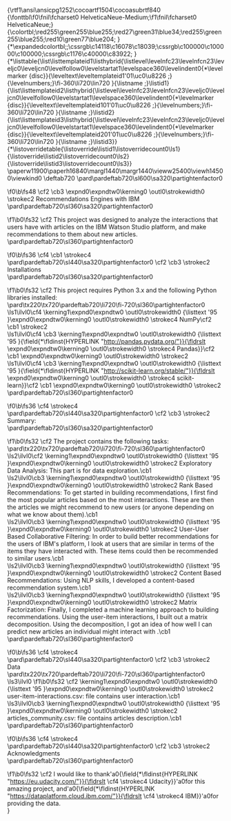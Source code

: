 {\rtf1\ansi\ansicpg1252\cocoartf1504\cocoasubrtf840
{\fonttbl\f0\fnil\fcharset0 HelveticaNeue-Medium;\f1\fnil\fcharset0 HelveticaNeue;}
{\colortbl;\red255\green255\blue255;\red27\green31\blue34;\red255\green255\blue255;\red10\green77\blue204;
}
{\*\expandedcolortbl;;\cssrgb\c14118\c16078\c18039;\cssrgb\c100000\c100000\c100000;\cssrgb\c1176\c40000\c83922;
}
{\*\listtable{\list\listtemplateid1\listhybrid{\listlevel\levelnfc23\levelnfcn23\leveljc0\leveljcn0\levelfollow0\levelstartat1\levelspace360\levelindent0{\*\levelmarker \{disc\}}{\leveltext\leveltemplateid1\'01\uc0\u8226 ;}{\levelnumbers;}\fi-360\li720\lin720 }{\listname ;}\listid1}
{\list\listtemplateid2\listhybrid{\listlevel\levelnfc23\levelnfcn23\leveljc0\leveljcn0\levelfollow0\levelstartat1\levelspace360\levelindent0{\*\levelmarker \{disc\}}{\leveltext\leveltemplateid101\'01\uc0\u8226 ;}{\levelnumbers;}\fi-360\li720\lin720 }{\listname ;}\listid2}
{\list\listtemplateid3\listhybrid{\listlevel\levelnfc23\levelnfcn23\leveljc0\leveljcn0\levelfollow0\levelstartat1\levelspace360\levelindent0{\*\levelmarker \{disc\}}{\leveltext\leveltemplateid201\'01\uc0\u8226 ;}{\levelnumbers;}\fi-360\li720\lin720 }{\listname ;}\listid3}}
{\*\listoverridetable{\listoverride\listid1\listoverridecount0\ls1}{\listoverride\listid2\listoverridecount0\ls2}{\listoverride\listid3\listoverridecount0\ls3}}
\paperw11900\paperh16840\margl1440\margr1440\vieww25400\viewh14500\viewkind0
\deftab720
\pard\pardeftab720\sl600\sa320\partightenfactor0

\f0\b\fs48 \cf2 \cb3 \expnd0\expndtw0\kerning0
\outl0\strokewidth0 \strokec2 Recommendations Engines with IBM\
\pard\pardeftab720\sl360\sa320\partightenfactor0

\f1\b0\fs32 \cf2 This project was designed to analyze the interactions that users have with articles on the IBM Watson Studio platform, and make recommendations to them about new articles.\
\pard\pardeftab720\sl360\partightenfactor0

\f0\b\fs36 \cf4 \cb1 \strokec4 \
\pard\pardeftab720\sl440\sa320\partightenfactor0
\cf2 \cb3 \strokec2 Installations\
\pard\pardeftab720\sl360\sa320\partightenfactor0

\f1\b0\fs32 \cf2 This project requires Python 3.x and the following Python libraries installed:\
\pard\tx220\tx720\pardeftab720\li720\fi-720\sl360\partightenfactor0
\ls1\ilvl0\cf4 \kerning1\expnd0\expndtw0 \outl0\strokewidth0 {\listtext	\'95	}\expnd0\expndtw0\kerning0
\outl0\strokewidth0 \strokec4 NumPy\cf2 \cb1 \strokec2 \
\ls1\ilvl0\cf4 \cb3 \kerning1\expnd0\expndtw0 \outl0\strokewidth0 {\listtext	\'95	}{\field{\*\fldinst{HYPERLINK "http://pandas.pydata.org/"}}{\fldrslt \expnd0\expndtw0\kerning0
\outl0\strokewidth0 \strokec4 Pandas}}\cf2 \cb1 \expnd0\expndtw0\kerning0
\outl0\strokewidth0 \strokec2 \
\ls1\ilvl0\cf4 \cb3 \kerning1\expnd0\expndtw0 \outl0\strokewidth0 {\listtext	\'95	}{\field{\*\fldinst{HYPERLINK "http://scikit-learn.org/stable/"}}{\fldrslt \expnd0\expndtw0\kerning0
\outl0\strokewidth0 \strokec4 scikit-learn}}\cf2 \cb1 \expnd0\expndtw0\kerning0
\outl0\strokewidth0 \strokec2 \
\pard\pardeftab720\sl360\partightenfactor0

\f0\b\fs36 \cf4 \strokec4 \
\pard\pardeftab720\sl440\sa320\partightenfactor0
\cf2 \cb3 \strokec2 Summary:\
\pard\pardeftab720\sl360\sa320\partightenfactor0

\f1\b0\fs32 \cf2 The project contains the following tasks:\
\pard\tx220\tx720\pardeftab720\li720\fi-720\sl360\partightenfactor0
\ls2\ilvl0\cf2 \kerning1\expnd0\expndtw0 \outl0\strokewidth0 {\listtext	\'95	}\expnd0\expndtw0\kerning0
\outl0\strokewidth0 \strokec2 Exploratory Data Analysis: This part is for data exploration.\cb1 \
\ls2\ilvl0\cb3 \kerning1\expnd0\expndtw0 \outl0\strokewidth0 {\listtext	\'95	}\expnd0\expndtw0\kerning0
\outl0\strokewidth0 \strokec2 Rank Based Recommendations: To get started in building recommendations, I first find the most popular articles based on the most interactions. These are then the articles we might recommend to new users (or anyone depending on what we know about them).\cb1 \
\ls2\ilvl0\cb3 \kerning1\expnd0\expndtw0 \outl0\strokewidth0 {\listtext	\'95	}\expnd0\expndtw0\kerning0
\outl0\strokewidth0 \strokec2 User-User Based Collaborative Filtering: In order to build better recommendations for the users of IBM's platform, I look at users that are similar in terms of the items they have interacted with. These items could then be recommended to similar users.\cb1 \
\ls2\ilvl0\cb3 \kerning1\expnd0\expndtw0 \outl0\strokewidth0 {\listtext	\'95	}\expnd0\expndtw0\kerning0
\outl0\strokewidth0 \strokec2 Content Based Recommendations: Using NLP skills, I developed a content-based recommendation system.\cb1 \
\ls2\ilvl0\cb3 \kerning1\expnd0\expndtw0 \outl0\strokewidth0 {\listtext	\'95	}\expnd0\expndtw0\kerning0
\outl0\strokewidth0 \strokec2 Matrix Factorization: Finally, I completed a machine learning approach to building recommendations. Using the user-item interactions, I built out a matrix decomposition. Using the decomposition, I got an idea of how well I can predict new articles an individual might interact with .\cb1 \
\pard\pardeftab720\sl360\partightenfactor0

\f0\b\fs36 \cf4 \strokec4 \
\pard\pardeftab720\sl440\sa320\partightenfactor0
\cf2 \cb3 \strokec2 Data\
\pard\tx220\tx720\pardeftab720\li720\fi-720\sl360\partightenfactor0
\ls3\ilvl0
\f1\b0\fs32 \cf2 \kerning1\expnd0\expndtw0 \outl0\strokewidth0 {\listtext	\'95	}\expnd0\expndtw0\kerning0
\outl0\strokewidth0 \strokec2 user-item-interactions.csv: file contains user interaction.\cb1 \
\ls3\ilvl0\cb3 \kerning1\expnd0\expndtw0 \outl0\strokewidth0 {\listtext	\'95	}\expnd0\expndtw0\kerning0
\outl0\strokewidth0 \strokec2 articles_community.csv: file contains articles description.\cb1 \
\pard\pardeftab720\sl360\partightenfactor0

\f0\b\fs36 \cf4 \strokec4 \
\pard\pardeftab720\sl440\sa320\partightenfactor0
\cf2 \cb3 \strokec2 Acknowledgments\
\pard\pardeftab720\sl360\partightenfactor0

\f1\b0\fs32 \cf2 I would like to thank\'a0{\field{\*\fldinst{HYPERLINK "https://eu.udacity.com/"}}{\fldrslt \cf4 \strokec4 Udacity}}\'a0for this amazing project, and\'a0{\field{\*\fldinst{HYPERLINK "https://dataplatform.cloud.ibm.com/"}}{\fldrslt \cf4 \strokec4 IBM}}\'a0for providing the data.\
}